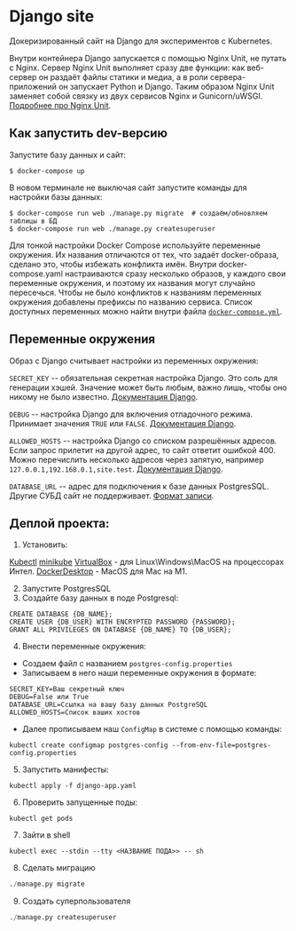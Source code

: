 # Django site

Докеризированный сайт на Django для экспериментов с Kubernetes.

Внутри контейнера Django запускается с помощью Nginx Unit, не путать с Nginx. Сервер Nginx Unit выполняет сразу две функции: как веб-сервер он раздаёт файлы статики и медиа, а в роли сервера-приложений он запускает Python и Django. Таким образом Nginx Unit заменяет собой связку из двух сервисов Nginx и Gunicorn/uWSGI. [Подробнее про Nginx Unit](https://unit.nginx.org/).

## Как запустить dev-версию

Запустите базу данных и сайт:

```shell-session
$ docker-compose up
```

В новом терминале не выключая сайт запустите команды для настройки базы данных:

```shell-session
$ docker-compose run web ./manage.py migrate  # создаём/обновляем таблицы в БД
$ docker-compose run web ./manage.py createsuperuser
```

Для тонкой настройки Docker Compose используйте переменные окружения. Их названия отличаются от тех, что задаёт docker-образа, сделано это, чтобы избежать конфликта имён. Внутри docker-compose.yaml настраиваются сразу несколько образов, у каждого свои переменные окружения, и поэтому их названия могут случайно пересечься. Чтобы не было конфликтов к названиям переменных окружения добавлены префиксы по названию сервиса. Список доступных переменных можно найти внутри файла [`docker-compose.yml`](./docker-compose.yml).

## Переменные окружения

Образ с Django считывает настройки из переменных окружения:

`SECRET_KEY` -- обязательная секретная настройка Django. Это соль для генерации хэшей. Значение может быть любым, важно лишь, чтобы оно никому не было известно. [Документация Django](https://docs.djangoproject.com/en/3.2/ref/settings/#secret-key).

`DEBUG` -- настройка Django для включения отладочного режима. Принимает значения `TRUE` или `FALSE`. [Документация Django](https://docs.djangoproject.com/en/3.2/ref/settings/#std:setting-DEBUG).

`ALLOWED_HOSTS` -- настройка Django со списком разрешённых адресов. Если запрос прилетит на другой адрес, то сайт ответит ошибкой 400. Можно перечислить несколько адресов через запятую, например `127.0.0.1,192.168.0.1,site.test`. [Документация Django](https://docs.djangoproject.com/en/3.2/ref/settings/#allowed-hosts).

`DATABASE_URL` -- адрес для подключения к базе данных PostgresSQL. Другие СУБД сайт не поддерживает. [Формат записи](https://github.com/jacobian/dj-database-url#url-schema).

## Деплой проекта:
1. Установить:

[Kubectl](https://kubernetes.io/ru/docs/tasks/tools/install-kubectl/)
[minikube](https://minikube.sigs.k8s.io/docs/)
[VirtualBox](https://www.virtualbox.org) - для Linux\Windows\MacOS на процессорах Интел.
[DockerDesktop](https://www.docker.com) - MacOS для Mac на M1.

2. Запустите PostgresSQL
3. Создайте базу данных в поде Postgresql:
```
CREATE DATABASE {DB_NAME};
CREATE USER {DB_USER} WITH ENCRYPTED PASSWORD {PASSWORD};
GRANT ALL PRIVILEGES ON DATABASE {DB_NAME} TO {DB_USER};
```
4. Внести переменные окружения:
  - Создаем файл с названием `postgres-config.properties`
  - Записываем в него наши переменные окружения в формате:
```shell
SECRET_KEY=Ваш секретный ключ
DEBUG=False или True
DATABASE_URL=Ссылка на вашу базу данных PostgreSQL
ALLOWED_HOSTS=Список ваших хостов
```
  - Далее прописываем наш `ConfigMap` в системе с помощью команды:
```shell
kubectl create configmap postgres-config --from-env-file=postgres-config.properties
```
5. Запустить манифесты:
```shell
kubectl apply -f django-app.yaml
```
6. Проверить запущенные поды:
```shell
kubectl get pods
```
7. Зайти в shell 
```shell
kubectl exec --stdin --tty <НАЗВАНИЕ ПОДА>> -- sh
```
8. Сделать миграцию
```python
./manage.py migrate
```
9. Создать суперпользователя
```python
./manage.py createsuperuser
```